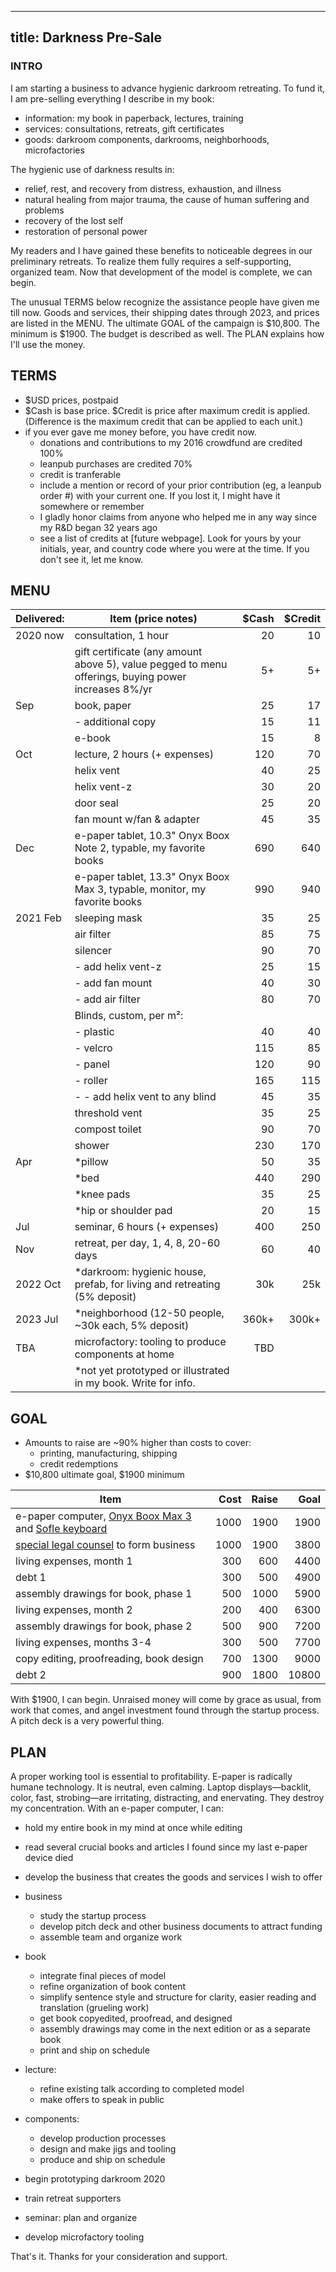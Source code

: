 
---
title: Darkness Pre-Sale
---

### INTRO

I am starting a business to advance hygienic darkroom retreating. To fund it, I am pre-selling everything I describe in my book: 

- information: my book in paperback, lectures, training
- services: consultations, retreats, gift certificates
- goods: darkroom components, darkrooms, neighborhoods, microfactories

The hygienic use of darkness results in:

- relief, rest, and recovery from distress, exhaustion, and illness
- natural healing from major trauma, the cause of human suffering and problems
- recovery of the lost self
- restoration of personal power

My readers and I have gained these benefits to noticeable degrees in our preliminary retreats. To realize them fully requires a self-supporting, organized team. Now that development of the model is complete, we can begin.

The unusual TERMS below recognize the assistance people have given me till now. Goods and services, their shipping dates through 2023, and prices are listed in the MENU. The ultimate GOAL of the campaign is $10,800. The minimum is $1900. The budget is described as well. The PLAN explains how I'll use the money.

## TERMS

- $USD prices, postpaid 
- $Cash is base price. $Credit is price after maximum credit is applied. (Difference is the maximum credit that can be applied to each unit.)
- if you ever gave me money before, you have credit now.
    - donations and contributions to my 2016 crowdfund are credited 100%
    - leanpub purchases are credited 70%
    - credit is tranferable
    - include a mention or record of your prior contribution (eg, a leanpub order #) with your current one. If you lost it, I might have it somewhere or remember
    - I gladly honor claims from anyone who helped me in any way since my R&D began 32 years ago
    - see a list of credits at [future webpage]. Look for yours by your initials, year, and country code where you were at the time. If you don't see it, let me know.

## MENU

| Delivered: | Item (price notes)                     | $Cash | $Credit | 
| --- | --- | ---:| ---:|
| 2020 now | consultation, 1 hour                     |   20  |   10    |
|          | gift certificate (any amount above 5), value pegged to menu offerings, buying power increases 8%/yr | 5+ | 5+ |
|      Sep | book, paper                              |   25  |   17    |
|          | - additional copy                        |   15  |   11    |
|          | e-book                                   |   15  |    8    |
|      Oct | lecture, 2 hours (+ expenses)            |  120  |   70    |
|          | helix vent                               |   40  |   25    |
|          | helix vent-z                             |   30  |   20    |
|          | door seal                                |   25  |   20    |
|          | fan mount w/fan & adapter                |   45  |   35    |
|      Dec | e-paper tablet, 10.3" Onyx Boox Note 2, typable, my favorite books |  690  |  640    |
|          | e-paper tablet, 13.3" Onyx Boox Max 3, typable, monitor, my favorite books  |  990  |  940    |
| 2021 Feb | sleeping mask                            |   35  |   25    |
|          | air filter                               |   85  |   75    |
|          | silencer                                 |   90  |   70    |
|          | - add helix vent-z                       |   25  |   15    |
|          | - add fan mount                          |   40  |   30    |
|          | - add air filter                         |   80  |   70    |
|          | Blinds, custom, per m²:                  |       |         |
|          | - plastic                                |   40  |   40    |
|          | - velcro                                 |  115  |   85    |
|          | - panel                                  |  120  |   90    |
|          | - roller                                 |  165  |  115    |
|          | - - add helix vent to any blind          |   45  |   35    |
|          | threshold vent                           |   35  |   25    |
|          | compost toilet                           |   90  |   70    |
|          | shower                                   |  230  |  170    |
|      Apr | *pillow                                  |   50  |   35    |
|          | *bed                                     |  440  |  290    |
|          | *knee pads                               |   35  |   25    |
|          | *hip or shoulder pad                     |   20  |   15    |
|      Jul | seminar, 6 hours (+ expenses)            |  400  |  250    |
|      Nov | retreat, per day, 1, 4, 8, 20-60 days    |   60  |   40    |
| 2022 Oct | *darkroom: hygienic house, prefab, for living and retreating (5% deposit) |  30k  |  25k    |         
| 2023 Jul | *neighborhood (12-50 people, ~30k each, 5% deposit) | 360k+ | 300k+   |      
| TBA      | microfactory: tooling to produce components at home |  TBD  |         |   
|          | *not yet prototyped or illustrated in my book. Write for info. |   |   |         

## GOAL

- Amounts to raise are ~90% higher than costs to cover: 
	- printing, manufacturing, shipping
	- credit redemptions
- $10,800 ultimate goal, $1900 minimum

| Item                                    | Cost | Raise |  Goal |
| ---- | ---:| --:| ---:|
| e-paper computer, [Onyx Boox Max 3](https://ereader.store/en/onyx-boox/onyx-boox-max-3-white-57.html) and [Sofle keyboard](https://josef-adamcik.cz/electronics/let-me-introduce-you-sofle-keyboard-split-keyboard-based-on-lily58.html) | 1000 |  1900 |  1900 |
| [special legal counsel](https://youarelaw.org) to form business  | 1000 |  1900 |  3800 |
| living expenses, month 1                |  300 |   600 |  4400 |
| debt 1                                  |  300 |   500 |  4900 |
| assembly drawings for book, phase 1     |  500 |  1000 |  5900 |
| living expenses, month 2                |  200 |   400 |  6300 |
| assembly drawings for book, phase 2     |  500 |   900 |  7200 |
| living expenses, months 3-4             |  300 |   500 |  7700 |
| copy editing, proofreading, book design |  700 |  1300 |  9000 |
| debt 2                                  |  900 |  1800 | 10800 |

With $1900, I can begin. Unraised money will come by grace as usual, from work that comes, and angel investment found through the startup process. A pitch deck is a very powerful thing.

## PLAN

A proper working tool is essential to profitability. E-paper is radically humane technology. It is neutral, even calming. Laptop displays⁠—backlit, color, fast, strobing⁠—are irritating, distracting, and enervating. They destroy my concentration. With an e-paper computer, I can:

- hold my entire book in my mind at once while editing
- read several crucial books and articles I found since my last e-paper device died
- develop the business that creates the goods and services I wish to offer

- business
    - study the startup process 
    - develop pitch deck and other business documents to attract funding
    - assemble team and organize work
- book
    - integrate final pieces of model 
    - refine organization of book content
    - simplify sentence style and structure for clarity, easier reading and translation (grueling work)
    - get book copyedited, proofread, and designed
    - assembly drawings may come in the next edition or as a separate book
    - print and ship on schedule
- lecture: 
    - refine existing talk according to completed model
    - make offers to speak in public
- components: 
    - develop production processes
    - design and make jigs and tooling
    - produce and ship on schedule
- begin prototyping darkroom 2020
- train retreat supporters
- seminar: plan and organize
- develop microfactory tooling
            
That's it. Thanks for your consideration and support. 
<!--stackedit_data:
eyJoaXN0b3J5IjpbLTg0NDc5ODcwMV19
-->
